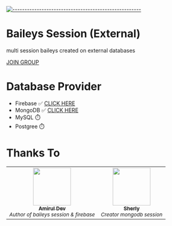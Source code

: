 [![-----------------------------------------------------](https://raw.githubusercontent.com/andreasbm/readme/master/assets/lines/colored.png)](#table-of-contents)
# Baileys Session (External)
multi session baileys created on external databases

[JOIN GROUP](https://chat.whatsapp.com/JbzMsezhCwUKdC6dnjwcIz)

# Database Provider
- Firebase ✅ [CLICK HERE](https://github.com/amiruldev20/baileys-session/tree/firebase)
- MongoDB ✅ [CLICK HERE](https://github.com/amiruldev20/baileys-session/tree/mongodb)
- MySQL ⏱️
- Postgree ⏱️

# Thanks To
<table>
  <tr>
    <td align="center"><a href="https://github.com/amiruldev20"><img src="https://github.com/amiruldev20.png?size=100" width="100px;" alt=""/><br /><sub><b>Amirul Dev</b></sub></a><br /><sub><i>Author of baileys session & firebase</i></sub></td>
    <td align="center"><a href="https://github.com/itscherly"><img src="https://github.com/itscherly.png?size=100" width="100px;" alt=""/><br /><sub><b>Sherly</b></sub></a><br /><sub><i>Creator mongodb session</i></sub></td>
  </tr>
</table>
